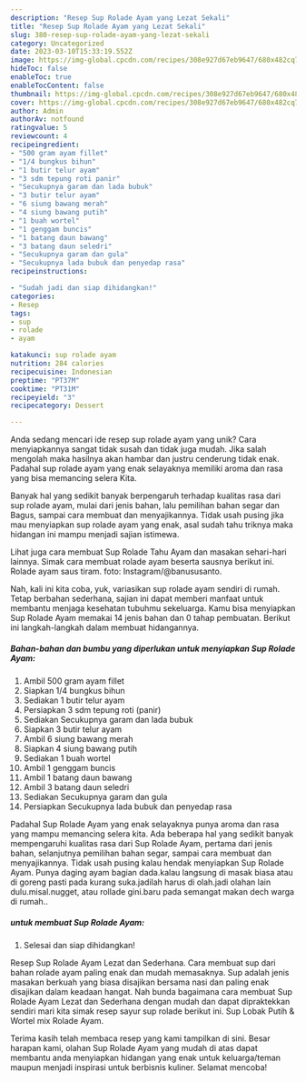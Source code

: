 ```yaml
---
description: "Resep Sup Rolade Ayam yang Lezat Sekali"
title: "Resep Sup Rolade Ayam yang Lezat Sekali"
slug: 380-resep-sup-rolade-ayam-yang-lezat-sekali
category: Uncategorized
date: 2023-03-10T15:33:19.552Z
image: https://img-global.cpcdn.com/recipes/308e927d67eb9647/680x482cq70/sup-rolade-ayam-foto-resep-utama.jpg
hideToc: false
enableToc: true
enableTocContent: false
thumbnail: https://img-global.cpcdn.com/recipes/308e927d67eb9647/680x482cq70/sup-rolade-ayam-foto-resep-utama.jpg
cover: https://img-global.cpcdn.com/recipes/308e927d67eb9647/680x482cq70/sup-rolade-ayam-foto-resep-utama.jpg
author: Admin
authorAv: notfound
ratingvalue: 5
reviewcount: 4
recipeingredient:
- "500 gram ayam fillet"
- "1/4 bungkus bihun"
- "1 butir telur ayam"
- "3 sdm tepung roti panir"
- "Secukupnya garam dan lada bubuk"
- "3 butir telur ayam"
- "6 siung bawang merah"
- "4 siung bawang putih"
- "1 buah wortel"
- "1 genggam buncis"
- "1 batang daun bawang"
- "3 batang daun seledri"
- "Secukupnya garam dan gula"
- "Secukupnya lada bubuk dan penyedap rasa"
recipeinstructions:

- "Sudah jadi dan siap dihidangkan!"
categories:
- Resep
tags:
- sup
- rolade
- ayam

katakunci: sup rolade ayam 
nutrition: 284 calories
recipecuisine: Indonesian
preptime: "PT37M"
cooktime: "PT31M"
recipeyield: "3"
recipecategory: Dessert

---
```





Anda sedang mencari ide resep sup rolade ayam yang unik? Cara menyiapkannya sangat tidak susah dan tidak juga mudah. Jika salah mengolah maka hasilnya akan hambar dan justru cenderung tidak enak. Padahal sup rolade ayam yang enak selayaknya memiliki aroma dan rasa yang bisa memancing selera Kita.





Banyak hal yang sedikit banyak berpengaruh terhadap kualitas rasa dari sup rolade ayam, mulai dari jenis bahan, lalu pemilihan bahan segar dan Bagus, sampai cara membuat dan menyajikannya. Tidak usah pusing jika mau menyiapkan sup rolade ayam yang enak,      asal sudah tahu triknya maka hidangan ini mampu menjadi sajian istimewa.














Lihat juga cara membuat Sup Rolade Tahu Ayam dan masakan sehari-hari lainnya. Simak cara membuat rolade ayam beserta sausnya berikut ini. Rolade ayam saus tiram. foto: Instagram/@banususanto.






Nah, kali ini kita coba, yuk, variasikan sup rolade ayam sendiri di rumah. Tetap berbahan sederhana, sajian ini dapat memberi manfaat untuk membantu menjaga kesehatan tubuhmu sekeluarga. Kamu bisa menyiapkan Sup Rolade Ayam memakai 14 jenis bahan dan 0 tahap pembuatan. Berikut ini langkah-langkah dalam membuat hidangannya.

<!--inarticleads1-->

##### Bahan-bahan dan bumbu yang diperlukan untuk menyiapkan Sup Rolade Ayam:

1. Ambil 500 gram ayam fillet
1. Siapkan 1/4 bungkus bihun
1. Sediakan 1 butir telur ayam
1. Persiapkan 3 sdm tepung roti (panir)
1. Sediakan Secukupnya garam dan lada bubuk
1. Siapkan 3 butir telur ayam
1. Ambil 6 siung bawang merah
1. Siapkan 4 siung bawang putih
1. Sediakan 1 buah wortel
1. Ambil 1 genggam buncis
1. Ambil 1 batang daun bawang
1. Ambil 3 batang daun seledri
1. Sediakan Secukupnya garam dan gula
1. Persiapkan Secukupnya lada bubuk dan penyedap rasa


Padahal Sup Rolade Ayam yang enak selayaknya punya aroma dan rasa yang mampu memancing selera kita. Ada beberapa hal yang sedikit banyak mempengaruhi kualitas rasa dari Sup Rolade Ayam, pertama dari jenis bahan, selanjutnya pemilihan bahan segar, sampai cara membuat dan menyajikannya. Tidak usah pusing kalau hendak menyiapkan Sup Rolade Ayam. Punya daging ayam bagian dada.kalau langsung di masak biasa atau di goreng pasti pada kurang suka.jadilah harus di olah.jadi olahan lain dulu.misal.nugget, atau rollade gini.baru pada semangat makan dech warga di rumah.. 

<!--inarticleads2-->

#####  untuk membuat Sup Rolade Ayam:


1. Selesai dan siap dihidangkan!

Resep Sup Rolade Ayam Lezat dan Sederhana. Cara membuat sup dari bahan rolade ayam paling enak dan mudah memasaknya. Sup adalah jenis masakan berkuah yang biasa disajikan bersama nasi dan paling enak disajikan dalam keadaan hangat. Nah bunda bagaimana cara membuat Sup Rolade Ayam Lezat dan Sederhana dengan mudah dan dapat dipraktekkan sendiri mari kita simak resep sayur sup rolade berikut ini. Sup Lobak Putih &amp; Wortel mix Rolade Ayam. 

Terima kasih telah membaca resep yang kami tampilkan di sini. Besar harapan kami, olahan Sup Rolade Ayam yang mudah di atas dapat membantu anda menyiapkan hidangan yang enak untuk keluarga/teman maupun menjadi inspirasi untuk berbisnis kuliner. Selamat mencoba!
